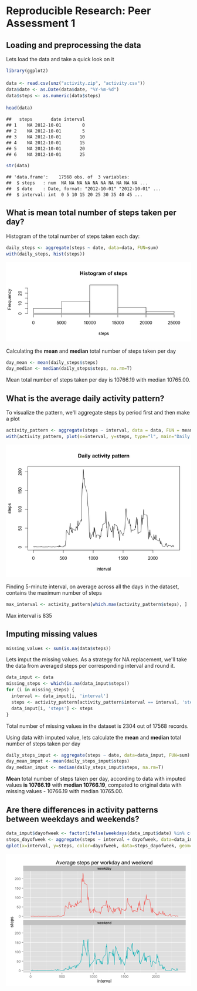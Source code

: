 # Reproducible Research: Peer Assessment 1


## Loading and preprocessing the data

Lets load the data and take a quick look on it

```r
library(ggplot2)

data <- read.csv(unz("activity.zip", "activity.csv"))
data$date <- as.Date(data$date, "%Y-%m-%d")
data$steps <- as.numeric(data$steps)

head(data)
```

```
##   steps       date interval
## 1    NA 2012-10-01        0
## 2    NA 2012-10-01        5
## 3    NA 2012-10-01       10
## 4    NA 2012-10-01       15
## 5    NA 2012-10-01       20
## 6    NA 2012-10-01       25
```

```r
str(data)
```

```
## 'data.frame':	17568 obs. of  3 variables:
##  $ steps   : num  NA NA NA NA NA NA NA NA NA NA ...
##  $ date    : Date, format: "2012-10-01" "2012-10-01" ...
##  $ interval: int  0 5 10 15 20 25 30 35 40 45 ...
```

## What is mean total number of steps taken per day?
Histogram of the total number of steps taken each day:

```r
daily_steps <- aggregate(steps ~ date, data=data, FUN=sum)
with(daily_steps, hist(steps))
```

![](PA1_template_files/figure-html/unnamed-chunk-2-1.png) 

Calculating the **mean** and **median** total number of steps taken per day

```r
day_mean <- mean(daily_steps$steps)
day_median <- median(daily_steps$steps, na.rm=T)
```
Mean total number of steps taken per day is 10766.19 with median 10765.00.


## What is the average daily activity pattern?

To visualize the pattern, we'll aggregate steps by period first and then make a plot

```r
activity_pattern <- aggregate(steps ~ interval, data = data, FUN = mean)
with(activity_pattern, plot(x=interval, y=steps, type="l", main="Daily activity pattern"))
```

![](PA1_template_files/figure-html/unnamed-chunk-4-1.png) 

Finding 5-minute interval, on average across all the days in the dataset, contains the maximum number of steps

```r
max_interval <- activity_pattern[which.max(activity_pattern$steps), ]
```

Max interval is 835

## Imputing missing values


```r
missing_values <- sum(is.na(data$steps))
```
Lets imput the missing values. As a strategy for NA replacement, we'll take the data from averaged steps per corresponding interval and round it.

```r
data_imput <- data
missing_steps <- which(is.na(data_imput$steps))
for (i in missing_steps) {
  interval <- data_imput[i, 'interval']
  steps <- activity_pattern[activity_pattern$interval == interval, 'steps']
  data_imput[i, 'steps'] <- steps
}
```

Total number of missing values in the dataset is 2304 out of 17568 records.

Using data with imputed value, lets calculate the **mean** and **median** total number of steps taken per day

```r
daily_steps_imput <- aggregate(steps ~ date, data=data_imput, FUN=sum)
day_mean_imput <- mean(daily_steps_imput$steps)
day_median_imput <- median(daily_steps_imput$steps, na.rm=T)
```
**Mean** total number of steps taken per day, according to data with imputed values **is 10766.19** with **median 10766.19**, compated to original data with missing values - 
10766.19 with median 10765.00.


## Are there differences in activity patterns between weekdays and weekends?


```r
data_imput$dayofweek <- factor(ifelse(weekdays(data_imput$date) %in% c('Sunday','Saturday'), 'weekend', 'weekday'))
steps_dayofweek <- aggregate(steps ~ interval + dayofweek, data=data_imput, FUN=mean)
qplot(x=interval, y=steps, color=dayofweek, data=steps_dayofweek, geom='line', main="Average steps per workday and weekend") + facet_wrap( ~ dayofweek, ncol = 1) + theme(legend.position="none")
```

![](PA1_template_files/figure-html/unnamed-chunk-9-1.png) 
